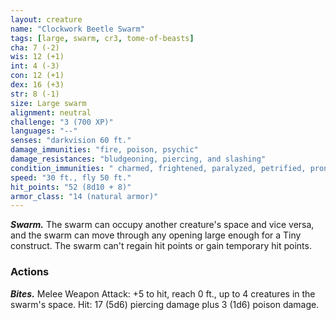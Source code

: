 ```yaml
---
layout: creature
name: "Clockwork Beetle Swarm"
tags: [large, swarm, cr3, tome-of-beasts]
cha: 7 (-2)
wis: 12 (+1)
int: 4 (-3)
con: 12 (+1)
dex: 16 (+3)
str: 8 (-1)
size: Large swarm
alignment: neutral
challenge: "3 (700 XP)"
languages: "--"
senses: "darkvision 60 ft."
damage_immunities: "fire, poison, psychic"
damage_resistances: "bludgeoning, piercing, and slashing"
condition_immunities: " charmed, frightened, paralyzed, petrified, prone, restrained, stunned"
speed: "30 ft., fly 50 ft."
hit_points: "52 (8d10 + 8)"
armor_class: "14 (natural armor)"
---
```


***Swarm.*** The swarm can occupy another creature's space and vice versa, and the swarm can move through any opening large enough for a Tiny construct. The swarm can't regain hit points or gain temporary hit points.

### Actions

***Bites.*** Melee Weapon Attack: +5 to hit, reach 0 ft., up to 4 creatures in the swarm's space. Hit: 17 (5d6) piercing damage plus 3 (1d6) poison damage.

